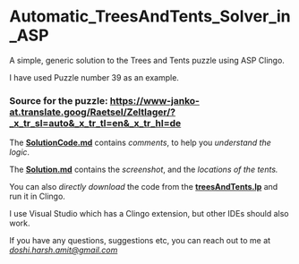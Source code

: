# Automatic_TreesAndTents_Solver_in_ASP
A simple, generic solution to the Trees and Tents puzzle using ASP Clingo. 

I have used Puzzle number 39 as an example.

### Source for the puzzle: https://www-janko-at.translate.goog/Raetsel/Zeltlager/?_x_tr_sl=auto&_x_tr_tl=en&_x_tr_hl=de

The **[SolutionCode.md](https://github.com/Harsh902/TreesAndTents_ASP/blob/main/SolutionCode.md)** contains *comments*, to help you *understand the logic*.

The **[Solution.md](https://github.com/Harsh902/TreesAndTents_ASP/blob/main/Solution.md)** contains the *screenshot*, and the *locations of the tents.*

You can also *directly download* the code from the **[treesAndTents.lp](https://github.com/Harsh902/TreesAndTents_ASP/blob/main/treesAndTents.lp)** and run it in Clingo.

I use Visual Studio which has a Clingo extension, but other IDEs should also work.

If you have any questions, suggestions etc, you can reach out to me at *doshi.harsh.amit@gmail.com* 
